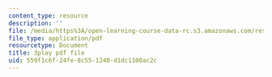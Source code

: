 ```yaml
---
content_type: resource
description: ''
file: /media/https%3A/open-learning-course-data-rc.s3.amazonaws.com/res-6-008-digital-signal-processing-spring-2011/559f1c6f24fe8c551240d1dc1100ac2c_U13m6L6R58w.pdf
file_type: application/pdf
resourcetype: Document
title: 3play pdf file
uid: 559f1c6f-24fe-8c55-1240-d1dc1100ac2c
---
```

